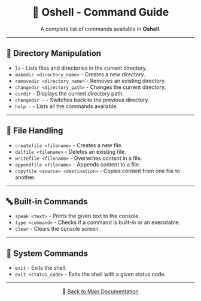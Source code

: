 <h1 align="center">📖 Oshell - Command Guide</h1>

<p align="center">
  A complete list of commands available in <strong>Oshell</strong>.
</p>

---

<h2>📂 Directory Manipulation</h2>

<ul>
  <li><code>ls</code> - Lists files and directories in the current directory.</li>
  <li><code>makedir &lt;directory_name&gt;</code> - Creates a new directory.</li>
  <li><code>removedir &lt;directory_name&gt;</code> - Removes an existing directory.</li>
  <li><code>changedir &lt;directory_path&gt;</code> - Changes the current directory.</li>
  <li><code>curdir</code> - Displays the current directory path.</li>
  <li><code>changedir -</code> - Switches back to the previous directory.</li>
  <li><code>help -</code> - Lists all the commands available.</li>
</ul>

---

<h2>📑 File Handling</h2>

<ul>
  <li><code>createfile &lt;filename&gt;</code> - Creates a new file.</li>
  <li><code>delfile &lt;filename&gt;</code> - Deletes an existing file.</li>
  <li><code>writefile &lt;filename&gt;</code> - Overwrites content in a file.</li>
  <li><code>appendfile &lt;filename&gt;</code> - Appends content to a file.</li>
  <li><code>copyfile &lt;source&gt; &lt;destination&gt;</code> - Copies content from one file to another.</li>
</ul>

---

<h2>🔤 Built-in Commands</h2>

<ul>
  <li><code>speak &lt;text&gt;</code> - Prints the given text to the console.</li>
  <li><code>type &lt;command&gt;</code> - Checks if a command is built-in or an executable.</li>
  <li><code>clear</code> - Clears the console screen.</li>
</ul>

---

<h2>🚀 System Commands</h2>

<ul>
  <li><code>exit</code> - Exits the shell.</li>
  <li><code>exit &lt;status_code&gt;</code> - Exits the shell with a given status code.</li>
</ul>

---

<p align="center">
  🔗 <a href="README.md">Back to Main Documentation</a>
</p>

